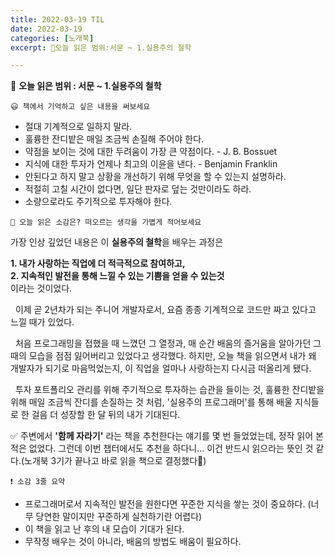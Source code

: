 ```yaml
---
title: 2022-03-19 TIL
date: 2022-03-19
categories: [노개북]
excerpt: 🔖오늘 읽은 범위:서문 ~ 1.실용주의 철학

---
```



🔖 **오늘 읽은 범위 : 서문 ~ 1.실용주의 철학**

```
😃 책에서 기억하고 싶은 내용을 써보세요
```

  - 절대 기계적으로 일하지 말라.
  - 훌륭한 잔디밭은 매일 조금씩 손질해 주어야 한다.
  - 약점을 보이는 것에 대한 두려움이 가장 큰 약점이다. - J. B. Bossuet
  - 지식에 대한 투자가 언제나 최고의 이윤을 낸다. - Benjamin Franklin
  - 안된다고 하지 말고 상황을 개선하기 위해 무엇을 할 수 있는지 설명하라.
  - 적절히 고칠 시간이 없다면, 일단 판자로 덮는 것만이라도 하라.
  - 소량으로라도 주기적으로 투자해야 한다.

```
🤔 오늘 읽은 소감은? 떠오르는 생각을 가볍게 적어보세요
```
 가장 인상 깊었던 내용은 이 **실용주의 철학**을 배우는 과정은 


**1. 내가 사랑하는 직업에 더 적극적으로 참여하고,**  
**2. 지속적인 발전을 통해 느낄 수 있는 기쁨을 얻을 수 있는것**  
이라는 것이었다.

&nbsp; 이제 곧 2년차가 되는 주니어 개발자로서, 요즘 종종 기계적으로 코드만 짜고 있다고 느낄 때가 있었다. 

&nbsp; 처음 프로그래밍을 접했을 때 느꼈던 그 열정과, 매 순간 배움의 즐거움을 알아가던 그 때의 모습을 점점 잃어버리고 있었다고 생각했다. 하지만, 오늘 책을 읽으면서 내가 왜 개발자가 되기로 마음먹었는지, 이 직업을 얼마나 사랑하는지 다시금 떠올리게 됐다.

&nbsp; 투자 포트폴리오 관리를 위해 주기적으로 투자하는 습관을 들이는 것, 훌륭한 잔디밭을 위해 매일 조금씩 잔디를 손질하는 것 처럼, '실용주의 프로그래머'를 통해 배울 지식들로 한 걸음 더 성장할 한 달 뒤의 내가 기대된다.

✅ 주변에서 **'함께 자라기'** 라는 책을 추천한다는 얘기를 몇 번 들었었는데, 정작 읽어 본 적은 없었다. 그런데 이번 챕터에서도 추천을 하다니... 이건 반드시 읽으라는 뜻인 것 같다.(노개북 3기가 끝나고 바로 읽을 책으로 결정했다👀)


```
❗ 소감 3줄 요약
```

- 프로그래머로서 지속적인 발전을 원한다면 꾸준한 지식을 쌓는 것이 중요하다. (너무 당연한 말이지만 꾸준하게 실천하기란 어렵다)
- 이 책을 읽고 난 후의 내 모습이 기대가 된다.
- 무작정 배우는 것이 아니라, 배움의 방법도 배움이 필요하다.
